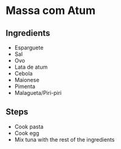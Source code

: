 # Massa com Atum

## Ingredients

  * Esparguete
  * Sal
  * Ovo
  * Lata de atum
  * Cebola
  * Maionese
  * Pimenta
  * Malagueta/Piri-piri

## Steps

  - Cook pasta
  - Cook egg
  - Mix tuna with the rest of the ingredients
